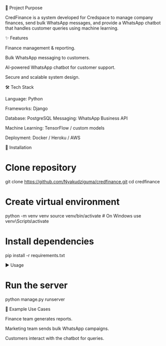 📌 Project Purpose

CredFinance is a system developed for Credspace to manage company finances, send bulk WhatsApp messages, and provide a WhatsApp chatbot that handles customer queries using machine learning.

✨ Features

Finance management & reporting.

Bulk WhatsApp messaging to customers.

AI-powered WhatsApp chatbot for customer support.

Secure and scalable system design.

🛠️ Tech Stack

Language: Python

Frameworks: Django 

Database: PostgreSQL 
Messaging: WhatsApp Business API 

Machine Learning:  TensorFlow / custom models

Deployment: Docker / Heroku / AWS

🚀 Installation
# Clone repository
git clone https://github.com/Nyakudziguma/credfinance.git
cd credfinance

# Create virtual environment
python -m venv venv
source venv/bin/activate   # On Windows use venv\Scripts\activate

# Install dependencies
pip install -r requirements.txt

▶️ Usage
# Run the server
python manage.py runserver

📖 Example Use Cases

Finance team generates reports.

Marketing team sends bulk WhatsApp campaigns.

Customers interact with the chatbot for queries.

